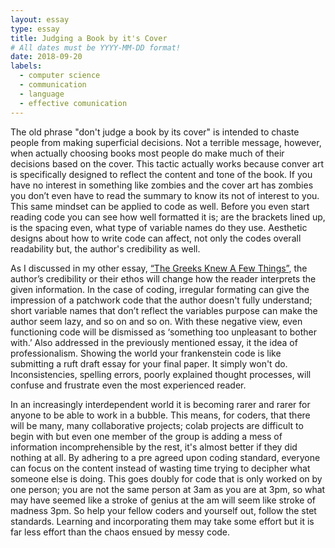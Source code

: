 ```yaml
---
layout: essay
type: essay
title: Judging a Book by it's Cover
# All dates must be YYYY-MM-DD format!
date: 2018-09-20
labels:
  - computer science
  - communication
  - language
  - effective comunication
---
```


The old phrase "don't judge a book by its cover" is intended to chaste people from making superficial decisions. Not a terrible message, however, when actually choosing books most people do make much of their decisions based on the cover. This tactic actually works because conver art is specifically designed to reflect the content and tone of the book. If you have no interest in something like zombies and the cover art has zombies you don’t even have to read the summary to know its not of interest to you. This same mindset can be applied to code as well. Before you even start reading code you can see how well formatted it is; are the brackets lined up, is the spacing even, what type of variable names do they use. Aesthetic designs about how to write code can affect, not only the codes overall readability but, the author's credibility as well. 

As I discussed in my other essay, [“The Greeks Knew A Few Things”](https://neezcha.github.io/essays/semantics.html), the author’s credibility or their ethos will change how the reader interprets the given information. In the case of coding, irregular formating can give the impression of a patchwork code that the author doesn't fully understand; short variable names that don’t reflect the variables purpose can make the author seem lazy, and so on and so on. With these negative view, even functioning code will be dismissed as ‘something too unpleasant to bother with.’  Also addressed in the previously mentioned essay, it the idea of professionalism. Showing the world your frankenstein code is like submitting a ruft draft essay for your final paper. It simply won't do. Inconsistencies, spelling errors,  poorly explained thought processes, will confuse and frustrate even the most experienced reader. 
	
In an increasingly interdependent world it is becoming rarer and rarer for anyone to be able to work in a bubble. This means, for coders, that there will be many, many collaborative projects; colab projects are difficult to begin with but even one member of the group is adding a mess of information incomprehensible by the rest, it's almost better if they did nothing at all. By adhering to a pre agreed upon coding standard, everyone can focus on the content instead of wasting time trying to decipher what someone else is doing. This goes doubly for code that is only worked on by one person; you are not the same person at 3am as you are at 3pm, so what may have seemed like a stroke of genius at the am will seem like stroke of madness 3pm. 	So help your fellow coders and yourself out, follow the stet standards. Learning and incorporating them may take some effort but it is far less effort than the chaos ensued by messy code. 
